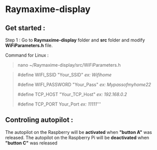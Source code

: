 # Raymaxime-display


## Get started :
Step 1 : Go to **Raymaxime-display** folder and **src** folder and modify **WiFiParameters.h** file.

Command for Linux :

> nano ~/Raymaxime-display/src/WiFiParameters.h

> #define WIFI_SSID "Your_SSID"		*ex: Wifihome*
>
> #define WIFI_PASSWORD  "Your_Pass"		*ex: Mypassofmyhome22*
>
> #define TCP_HOST  "Your_TCP_Host"		*ex: 192.168.0.2*
>
> #define TCP_PORT Your_Port		*ex: 11111*'''


## Controling autopilot :

The autopilot on the Raspberry will be **activated** when **"button A"** was released.
The autopilot on the Raspberry Pi will be **deactivated** when **"button C"** was released
